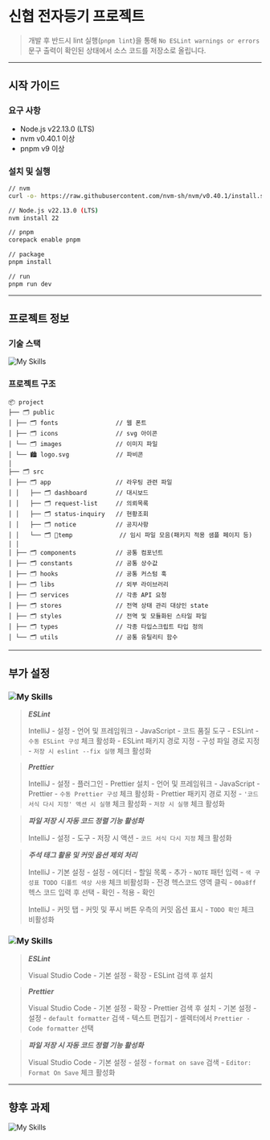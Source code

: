 # 신협 전자등기 프로젝트

> 개발 후 반드시 lint 실행(`pnpm lint`)을 통해 `No ESLint warnings or errors` 문구 출력이 확인된 상태에서 소스 코드를 저장소로 올립니다.
***

## 시작 가이드

### 요구 사항

- Node.js v22.13.0 (LTS)
- nvm v0.40.1 이상
- pnpm v9 이상

### 설치 및 실행

```bash
// nvm
curl -o- https://raw.githubusercontent.com/nvm-sh/nvm/v0.40.1/install.sh | bash

// Node.js v22.13.0 (LTS)
nvm install 22

// pnpm
corepack enable pnpm

// package
pnpm install

// run
pnpm run dev
```

***

## 프로젝트 정보

### 기술 스택

![My Skills](https://skillicons.dev/icons?i=react,nextjs,tailwind,js,ts,pnpm,docker)

### 프로젝트 구조

```
📦 project
├── 🗂️ public
│ ├── 🗂️ fonts                // 웹 폰트
│ ├── 🗂️ icons                // svg 아이콘
│ └── 🗂️ images               // 이미지 파일
│ └── 🏙️ logo.svg             // 파비콘
│
├── 🗂️ src
│ ├── 🗂️ app                  // 라우팅 관련 파일
│ │   ├── 🗂️ dashboard        // 대시보드
│ │   ├── 🗂️ request-list     // 의뢰목록
│ │   ├── 🗂️ status-inquiry   // 현황조회
│ │   ├── 🗂️ notice           // 공지사항
│ │   └── 🗂️ temp             // 임시 파일 모음(패키지 적용 샘플 페이지 등)
│ │
│ ├── 🗂️ components           // 공통 컴포넌트
│ ├── 🗂️ constants            // 공통 상수값
│ ├── 🗂️ hooks                // 공통 커스텀 훅
│ ├── 🗂️ libs                 // 외부 라이브러리
│ ├── 🗂️ services             // 각종 API 요청
│ ├── 🗂️ stores               // 전역 상태 관리 대상인 state
│ ├── 🗂️ styles               // 전역 및 모듈화된 스타일 파일
│ ├── 🗂️ types                // 각종 타입스크립트 타입 정의
│ └── 🗂️ utils                // 공통 유틸리티 함수
```

***

## 부가 설정

### ![My Skills](https://skillicons.dev/icons?i=idea)

> ***ESLint***
>
> IntelliJ - 설정 - 언어 및 프레임워크 - JavaScript - 코드 품질 도구 - ESLint - `수동 ESLint 구성` 체크 활성화 - ESLint 패키지 경로 지정 - 구성 파일 경로 지정 -
`저장 시 eslint --fix 실행` 체크 활성화

> ***Prettier***
>
> IntelliJ - 설정 - 플러그인 - Prettier 설치 - 언어 및 프레임워크 - JavaScript - Prettier - `수동 Prettier 구성` 체크 활성화 - Prettier 패키지 경로
> 지정 - `'코드 서식 다시 지정' 액션 시 실행` 체크 활성화 - `저장 시 실행` 체크 활성화

> ***파일 저장 시 자동 코드 정렬 기능 활성화***
>
> IntelliJ - 설정 - 도구 - 저장 시 액션 - `코드 서식 다시 지정` 체크 활성화

> ***주석 태그 활용 및 커밋 옵션 제외 처리***
>
> IntelliJ - 기본 설정 - 설정 - 에디터 - 할일 목록 - 추가 - `NOTE` 패턴 입력 - `색 구성표 TODO 디폴트 색상 사용` 체크 비활성화 - 전경 헥스코드 영역 클릭 - `00a8ff` 헥스
> 코드 입력 후 선택 - 확인 - 적용 - 확인
>
> IntelliJ - 커밋 탭 - 커밋 및 푸시 버튼 우측의 커밋 옵션 표시 - `TODO 확인` 체크 비활성화

### ![My Skills](https://skillicons.dev/icons?i=vscode)

> ***ESLint***
>
> Visual Studio Code - 기본 설정 - 확장 - ESLint 검색 후 설치

> ***Prettier***
>
> Visual Studio Code - 기본 설정 - 확장 - Prettier 검색 후 설치 - 기본 설정 - 설정 - `default formatter` 검색 - 텍스트 편집기 - 셀렉터에서
`Prettier - Code formatter` 선택

> ***파일 저장 시 자동 코드 정렬 기능 활성화***
>
> Visual Studio Code - 기본 설정 - 설정 - `format on save` 검색 - `Editor: Format On Save` 체크 활성화
***

## 향후 과제

![My Skills](https://skillicons.dev/icons?i=cypress,docker,jest,regex,sass)